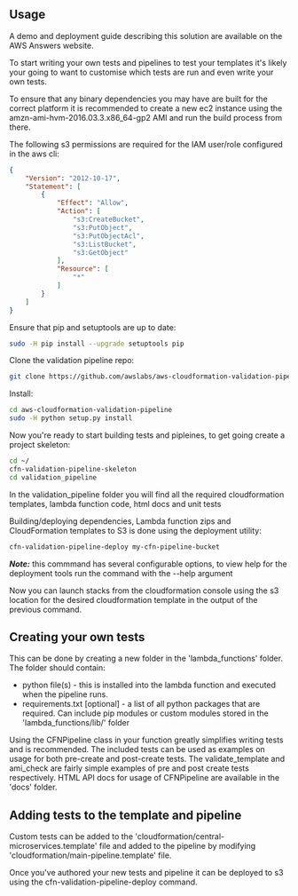 Usage
-----

A demo and deployment guide describing this solution are available on the AWS Answers website.

To start writing your own tests and pipelines to test your templates it's likely your going to want to customise which tests are run and even write your own tests.

To ensure that any binary dependencies you may have are built for the correct platform it is recommended to create a new ec2 instance using the amzn-ami-hvm-2016.03.3.x86_64-gp2 AMI and run the build process from there.

The following s3 permissions are required for the IAM user/role configured in the aws cli:

```json
{
    "Version": "2012-10-17",
    "Statement": [
        {
            "Effect": "Allow",
            "Action": [
                "s3:CreateBucket",
                "s3:PutObject",
                "s3:PutObjectAcl",
                "s3:ListBucket",
                "s3:GetObject"
            ],
            "Resource": [
                "*"
            ]
        }
    ]
}
```

Ensure that pip and setuptools are up to date:
```bash
sudo -H pip install --upgrade setuptools pip
```

Clone the validation pipeline repo:
```bash
git clone https://github.com/awslabs/aws-cloudformation-validation-pipeline.git
```

Install:
```bash
cd aws-cloudformation-validation-pipeline
sudo -H python setup.py install
```

Now you're ready to start building tests and pipleines, to get going create a project skeleton:
```bash
cd ~/
cfn-validation-pipeline-skeleton
cd validation_pipeline
```

In the validation_pipeline folder you will find all the required cloudformation templates, lambda function code, html docs and unit tests

Building/deploying dependencies, Lambda function zips and CloudFormation templates to S3 is done using the deployment utility:
```bash
cfn-validation-pipeline-deploy my-cfn-pipeline-bucket
```

***Note:*** this commmand has several configurable options, to view help for the deployment tools run the command with the --help argument

Now you can launch stacks from the cloudformation console using the s3 location for the desired cloudformation template in the output of the previous command.

Creating your own tests
-----------------------

This can be done by creating a new folder in the 'lambda_functions' folder. The folder should contain:
* python file(s) - this is installed into the lambda function and executed when the pipeline runs.
* requirements.txt [optional] - a list of all python packages that are required. Can include pip modules or custom modules stored in the 'lambda_functions/lib/' folder

Using the CFNPipeline class in your function greatly simplifies writing tests and is recommended. The included tests can be used as examples on usage for both pre-create and post-create tests. The validate_template and ami_check are fairly simple examples of pre and post create tests respectively. HTML API docs for usage of CFNPipeline are available in the 'docs' folder.

Adding tests to the template and pipeline
-----------------------------------------
Custom tests can be added to the 'cloudformation/central-microservices.template' file and added to the pipeline by modifying 'cloudformation/main-pipeline.template' file.

Once you've authored your new tests and pipeline it can be deployed to s3 using the cfn-validation-pipeline-deploy command.